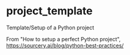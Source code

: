 # project_template
Template/Setup of a Python project

From "How to setup a perfect Python project", https://sourcery.ai/blog/python-best-practices/
